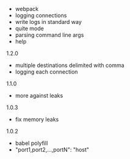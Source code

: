 - webpack
- logging connections
- write logs in standard way
- quite mode
- parsing command line args
- help

1.2.0
- multiple destinations delimited with comma
- logging each connection

1.1.0
- more against leaks

1.0.3
- fix memory leaks

1.0.2
- babel polyfill
- "port1,port2,...,portN": "host"
